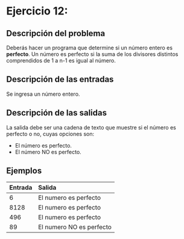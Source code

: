 # **Ejercicio 12:**

## Descripción del problema

Deberás hacer un programa que determine si un número entero es **perfecto**. Un número es perfecto si la suma de los divisores distintos comprendidos de 1 a n-1 es igual al número.

## Descripción de las entradas

Se ingresa un número entero.

## Descripción de las salidas

La salida debe ser una cadena de texto que muestre si el número es perfecto o no, cuyas opciones son:

- El número es perfecto.
- El número NO es perfecto.

## Ejemplos

| Entrada | Salida                   |
| :------ | :----------------------- |
| 6       | El numero es perfecto    |
| 8128    | El numero es perfecto    |
| 496     | El numero es perfecto    |
| 89      | El numero NO es perfecto |
